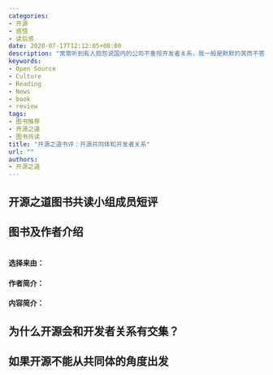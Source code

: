 ```yaml
---
categories:
- 开源
- 感悟
- 读后感
date: 2020-07-17T12:12:05+08:00
description: "常常听到有人抱怨说国内的公司不重视开发者关系，我一般是默默的笑而不答，分析一下形势就明白为什么不重视了，原因很简单，在商业公司之外，开发者根本就没有形成自己的力量，也发不出自己的声音！其中尤其是开源共同体的认知，开发者自身都不承认这点。"
keywords:
- Open Source
- Culture
- Reading
- News
- book
- review
tags:
- 图书推荐
- 开源之道
- 图书共读
title: "开源之道书评：开源共同体和开发者关系"
url: ""
authors:
- 开源之道
---
```


## 开源之道图书共读小组成员短评



## 图书及作者介绍

![]()

#### 选择来由：



#### 作者简介：



#### 内容简介：



## 为什么开源会和开发者关系有交集？



## 如果开源不能从共同体的角度出发






